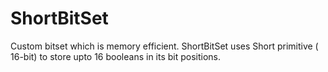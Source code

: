 # ShortBitSet
Custom bitset which is memory efficient. ShortBitSet uses Short primitive ( 16-bit) to store upto 16 booleans in its bit positions.
